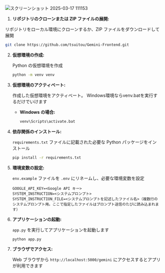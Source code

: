 ![スクリーンショット 2025-03-17 111153](https://github.com/user-attachments/assets/40be2f76-a085-405b-b6d4-02bd7711f137)
1. **リポジトリのクローンまたは ZIP ファイルの展開:**

  リポジトリをローカル環境にクローンするか、ZIP ファイルをダウンロードして展開

   ```bash
   git clone https://github.com/tsuitou/Gemini-Frontend.git
   ```

2. **仮想環境の作成:**

   Python の仮想環境を作成

   ```bash
   python -m venv venv
   ```

3. **仮想環境のアクティベート:**

   作成した仮想環境をアクティベート。
   Windows環境ならvenv.batを実行するだけでいけます

   *   **Windows の場合:**

        ```bash
        venv\Scripts\activate.bat
        ```

4. **依存関係のインストール:**

   `requirements.txt` ファイルに記載された必要な Python パッケージをインストール

   ```bash
   pip install -r requirements.txt
   ```

5. **環境変数の設定:**

   `env.example` ファイルを `.env` にリネームし、必要な環境変数を設定

   ```
   GOOGLE_API_KEY=<Google API キー>
   SYSTEM_INSTRUCTION=<システムプロンプト>
   SYSTEM_INSTRUCTION_FILE=<システムプロンプトを記述したファイル名>（複数行のシステムプロンプト用。ここで指定したファイルはプロンプト送信のたびに読み込まれます）
   ```

6. **アプリケーションの起動:**

   `app.py` を実行してアプリケーションを起動します

   ```bash
   python app.py
   ```


7. **ブラウザでアクセス:**

   Web ブラウザから `http://localhost:5000/gemini` にアクセスするとアプリが利用できます

